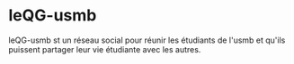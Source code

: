 # leQG-usmb
leQG-usmb st un réseau social pour réunir les étudiants de l'usmb et qu'ils puissent partager leur vie étudiante avec les autres.
